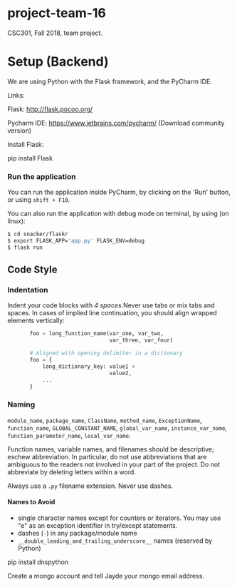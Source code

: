 # project-team-16
CSC301, Fall 2018, team project.

# Setup (Backend)

We are using Python with the Flask framework, and the PyCharm IDE.

Links:

Flask: http://flask.pocoo.org/

Pycharm IDE: https://www.jetbrains.com/pycharm/ (Download community version)

Install Flask:

pip install Flask

### Run the application

You can run the application inside PyCharm, by clicking on the 'Run' button, or using `shift + F10`.

You can also run the application with debug mode on terminal, by using (on linux):

```bash
$ cd snacker/flaskr
$ export FLASK_APP='app.py' FLASK_ENV=debug
$ flask run
```

## Code Style

### Indentation

Indent your code blocks with *4 spaces*.Never use tabs or mix tabs and spaces. In cases of implied line continuation, you should align wrapped elements vertically: 
```python
       foo = long_function_name(var_one, var_two,
                                var_three, var_four)

       # Aligned with opening delimiter in a dictionary
       foo = {
           long_dictionary_key: value1 +
                                value2,
           ...
       }
```

### Naming

`module_name`,
`package_name`,
`ClassName`,
`method_name`,
`ExceptionName`,
`function_name`,
`GLOBAL_CONSTANT_NAME`,
`global_var_name`,
`instance_var_name`,
`function_parameter_name`,
`local_var_name`.

Function names, variable names, and filenames should be descriptive; eschew
abbreviation. In particular, do not use abbreviations that are ambiguous
to the readers not involved in your part of the project.
Do not abbreviate by deleting
letters within a word.

Always use a `.py` filename extension. Never use dashes.

#### Names to Avoid

-   single character names except for counters or iterators. You may use "e" as
    an exception identifier in try/except statements.
-   dashes (`-`) in any package/module name
-   `__double_leading_and_trailing_underscore__` names (reserved by Python)

pip install dnspython

Create a mongo account and tell Jayde your mongo email address.
